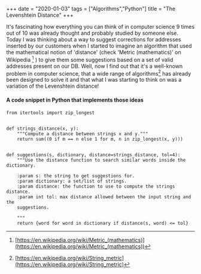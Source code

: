 +++
date = "2020-01-03"
tags = ["Algorithms","Python"]
title = "The Levenshtein Distance"
+++

It's fascinating how everything you can think of in computer science 9 times out of 10 was already thought and probably studied by someone else. Today I was thinking about a way to suggest corrections for addresses inserted by our customers when I started to imagine an algorithm that used the mathematical notion of 'distance' (check 'Metric (mathematics)' on Wikipedia [^1] ) to give them some suggestions based on a set of valid addresses present on our DB. Well, now I find out that it's a well-known problem in computer science, that a wide range of algorithms[^2] has already been designed to solve it and that what I was starting to think on was a variation of the Levenshtein distance!




#### A code snippet in Python that implements those ideas

```
from itertools import zip_longest


def strings_distance(x, y):
    """Compute a distance between strings x and y."""
    return sum((0 if m == n else 1 for m, n in zip_longest(x, y)))


def suggestions(s, dictionary, distance=strings_distance, tol=4):
    """Use the distance function to search similar words inside the dictionary.

    :param s: the string to get suggestions for.
    :param dictionary: a set/list of strings.
    :param distance: the function to use to compute the strings distance.
    :param int tol: max distance allowed between the input string and the 
    suggestions.

    """
    return {word for word in dictionary if distance(s, word) <= tol}
```



[^1]: [https://en.wikipedia.org/wiki/Metric_(mathematics)](https://en.wikipedia.org/wiki/Metric_(mathematics))
[^2]: [https://en.wikipedia.org/wiki/String_metric](https://en.wikipedia.org/wiki/String_metric)
